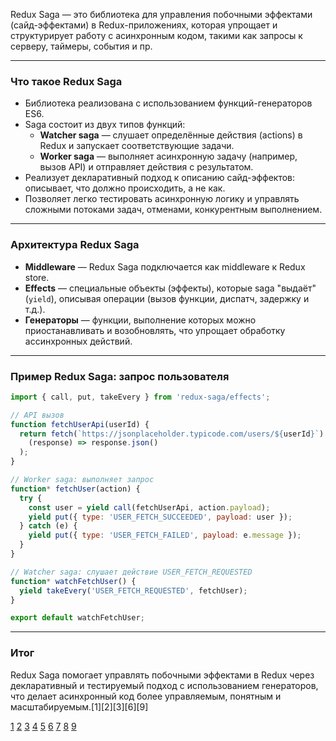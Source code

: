 Redux Saga — это библиотека для управления побочными эффектами (сайд-эффектами) в Redux-приложениях, которая упрощает и структурирует работу с асинхронным кодом, такими как запросы к серверу, таймеры, события и пр.

---

### Что такое Redux Saga

- Библиотека реализована с использованием функций-генераторов ES6.
- Saga состоит из двух типов функций:
  - **Watcher saga** — слушает определённые действия (actions) в Redux и запускает соответствующие задачи.
  - **Worker saga** — выполняет асинхронную задачу (например, вызов API) и отправляет действия с результатом.
- Реализует декларативный подход к описанию сайд-эффектов: описывает, что должно происходить, а не как.
- Позволяет легко тестировать асинхронную логику и управлять сложными потоками задач, отменами, конкурентным выполнением.

---

### Архитектура Redux Saga

- **Middleware** — Redux Saga подключается как middleware к Redux store.
- **Effects** — специальные объекты (эффекты), которые saga "выдаёт" (`yield`), описывая операции (вызов функции, диспатч, задержку и т.д.).
- **Генераторы** — функции, выполнение которых можно приостанавливать и возобновлять, что упрощает обработку ассинхронных действий.

---

### Пример Redux Saga: запрос пользователя

```js
import { call, put, takeEvery } from 'redux-saga/effects';

// API вызов
function fetchUserApi(userId) {
  return fetch(`https://jsonplaceholder.typicode.com/users/${userId}`).then(
    (response) => response.json()
  );
}

// Worker saga: выполняет запрос
function* fetchUser(action) {
  try {
    const user = yield call(fetchUserApi, action.payload);
    yield put({ type: 'USER_FETCH_SUCCEEDED', payload: user });
  } catch (e) {
    yield put({ type: 'USER_FETCH_FAILED', payload: e.message });
  }
}

// Watcher saga: слушает действие USER_FETCH_REQUESTED
function* watchFetchUser() {
  yield takeEvery('USER_FETCH_REQUESTED', fetchUser);
}

export default watchFetchUser;
```

---

### Итог

Redux Saga помогает управлять побочными эффектами в Redux через декларативный и тестируемый подход с использованием генераторов, что делает асинхронный код более управляемым, понятным и масштабируемым.[1][2][3][6][9]

[1](https://habr.com/ru/companies/usetech/articles/735914/)
[2](https://ru.redux-saga.js.org)
[3](https://habr.com/ru/articles/351168/)
[4](https://iamakulov.com/talks/redux-in-real-life/)
[5](https://quasa.io/ru/media/chto-takoe-redux-polnoe-rukovodstvo-dlya-nachinayushchih)
[6](https://www.youtube.com/watch?v=yFHjqVI6k-I)
[7](https://hawkingbros.com/article/redux-i-vse-vse-vse)
[8](https://vk.com/@takeoff_staff-redux-saga)
[9](https://ru.redux-saga.js.org/soderzhanie/introduction/beginnertutorial)
